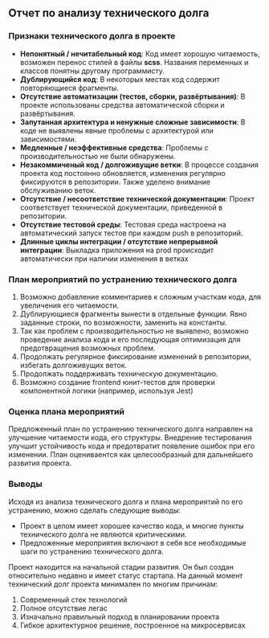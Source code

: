 ## Отчет по анализу технического долга

### Признаки технического долга в проекте

- **Непонятный / нечитабельный код**: Код имеет хорошую читаемость, возможен перенос стилей в файлы **scss**. Названия переменных и классов понятны другому программисту. 
- **Дублирующийся код**: В некоторых местах код содержит повторяющиеся фрагменты.
- **Отсутствие автоматизации (тестов, сборки, развёртывания)**: В проекте использованы средства автоматической сборки и развёртывания.
- **Запутанная архитектура и ненужные сложные зависимости**: В коде не выявлены явные проблемы с архитектурой или зависимостями.
- **Медленные / неэффективные средства**: Проблемы с производительностью не были обнаружены.
- **Незакоммиченый код / долгоживущие ветки**: В процессе создания проекта код постоянно обновляется, изменения регулярно фиксируются в репозитории. Также уделено внимание обслуживанию веток.
- **Отсутствие / несоответствие технической документации**: Проект соответствует технической документации, приведенной в репозитории.
- **Отсутствие тестовой среды**: Тестовая среда настроена на автоматический запуск тестов при каждом push в репозиторий.
- **Длинные циклы интеграции / отсутствие непрерывной интеграции**: Выкладка приложения на prod происходит автоматически при наличии изменения в ветках

### План мероприятий по устранению технического долга
1. Возможно добавление комментариев к сложным участкам кода, для увеличения его читаемости. 
2. Дублирующиеся фрагменты вынести в отдельные функции. Явно заданные строки, по возможности, заменить на константы.
3. Так как проблем с производительностью не выявлено, возможно проведение анализа кода и его последующая оптимизация для предотвращения возможных проблем. 
4. Продолжать регулярное фиксирование изменений в репозитории, избегать долгоживущих веток. 
5. Продолжать поддерживать техническую документацию. 
6. Возможно создание frontend юнит-тестов для проверки компонентной логики (например, используя Jest)

### Оценка плана мероприятий
Предложенный план по устранению технического долга направлен на улучшение читаемости кода, его структуры. Внедрение тестирования улучшит устойчивость кода и предотвратит появление ошибок при его изменении. План оцениваентся как целесообразный для дальнейшего развития проекта.
 
### Выводы
Исходя из анализа технического долга и плана мероприятий по его устранению, можно сделать следующие выводы:

- Проект в целом имеет хорошее качество кода, и многие пункты технического долга не являются критическими.
- Предложенные мероприятия включают в себя все необходимые шаги по устранению технического долга.

Проект находится на начальной стадии развития. Он был создан относительно недавно и имеет статус стартапа. 
На данный момент технический долг проекта минимален по многим причинам: 

1) Современный стек технологий
2) Полное отсутствие легас
3) Изначально правильный подход в планировании проекта
4) Гибкое архитектурное решение, построенное на микросервисах 